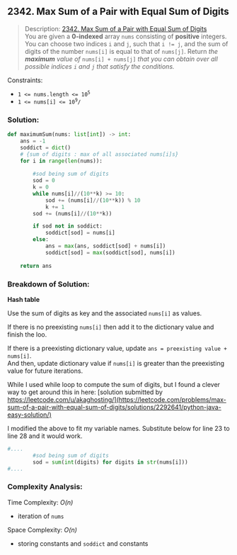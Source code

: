 ## 2342. Max Sum of a Pair with Equal Sum of Digits

>Description: [2342. Max Sum of a Pair with Equal Sum of Digits](https://leetcode.com/problems/max-sum-of-a-pair-with-equal-sum-of-digits/)\
You are given a **0-indexed** array `nums` consisting of **positive** integers. You can choose two indices `i` and `j`, such that `i != j`, and the sum of digits of the number `nums[i]` is equal to that of `nums[j]`.
Return *the **maximum** value of* `nums[i] + nums[j]` *that you can obtain over all possible indices `i` and `j` that satisfy the conditions.*


Constraints:

- <code>1 <= nums.length <= 10<sup>5</sup></code> 
- <code>1 <= nums[i] <= 10<sup>9</sup>/</code>


### Solution: 

```python
def maximumSum(nums: list[int]) -> int:
    ans = -1
    soddict = dict()
    # {sum of digits : max of all associated nums[i]s}
    for i in range(len(nums)):
        
        #sod being sum of digits
        sod = 0
        k = 0
        while nums[i]//(10**k) >= 10:
            sod += (nums[i]//(10**k)) % 10
            k += 1
        sod += (nums[i]//(10**k))

        if sod not in soddict:
            soddict[sod] = nums[i]
        else:
            ans = max(ans, soddict[sod] + nums[i])
            soddict[sod] = max(soddict[sod], nums[i])
    
    return ans
```

### Breakdown of Solution:

**Hash table**

Use the sum of digits as key and the associated `nums[i]` as values.

If there is no preexisting `nums[i]` then add it to the dictionary value and finish the loo.

If there is a preexisting dictionary value, update `ans = preexisting value + nums[i]`.\
And then, update dictionary value if `nums[i]` is greater than the preexisting value for future iterations.

While I used while loop to compute the sum of digits, but I found a clever way to get around this in here: [solution submitted by https://leetcode.com/u/akaghosting/](https://leetcode.com/problems/max-sum-of-a-pair-with-equal-sum-of-digits/solutions/2292641/python-java-easy-solution/)

I modified the above to fit my variable names. Substitute below for line 23 to line 28 and it would work.

```python
#....   
        #sod being sum of digits
        sod = sum(int(digits) for digits in str(nums[i]))
#....
```

### Complexity Analysis:

Time Complexity: *O(n)*

- iteration of `nums` 

Space Complexity: *O(n)*

- storing constants and `soddict` and constants
